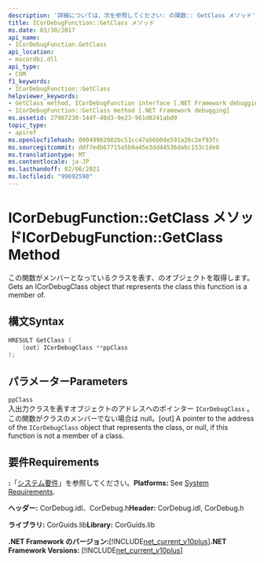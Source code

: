 ```yaml
---
description: '詳細については、次を参照してください: の関数:: GetClass メソッド'
title: ICorDebugFunction::GetClass メソッド
ms.date: 03/30/2017
api_name:
- ICorDebugFunction.GetClass
api_location:
- mscordbi.dll
api_type:
- COM
f1_keywords:
- ICorDebugFunction::GetClass
helpviewer_keywords:
- GetClass method, ICorDebugFunction interface [.NET Framework debugging]
- ICorDebugFunction::GetClass method [.NET Framework debugging]
ms.assetid: 27967230-144f-40d3-9e23-961d0241abd9
topic_type:
- apiref
ms.openlocfilehash: 09049962082bc51cc47a56b0de591a26c2ef93fc
ms.sourcegitcommit: ddf7edb67715a5b9a45e3dd44536dabc153c1de0
ms.translationtype: MT
ms.contentlocale: ja-JP
ms.lasthandoff: 02/06/2021
ms.locfileid: "99692590"
---
```

# <a name="icordebugfunctiongetclass-method"></a><span data-ttu-id="f8631-103">ICorDebugFunction::GetClass メソッド</span><span class="sxs-lookup"><span data-stu-id="f8631-103">ICorDebugFunction::GetClass Method</span></span>

<span data-ttu-id="f8631-104">この関数がメンバーとなっているクラスを表す、のオブジェクトを取得します。</span><span class="sxs-lookup"><span data-stu-id="f8631-104">Gets an ICorDebugClass object that represents the class this function is a member of.</span></span>  
  
## <a name="syntax"></a><span data-ttu-id="f8631-105">構文</span><span class="sxs-lookup"><span data-stu-id="f8631-105">Syntax</span></span>  
  
```cpp  
HRESULT GetClass (  
    [out] ICorDebugClass **ppClass  
);  
```  
  
## <a name="parameters"></a><span data-ttu-id="f8631-106">パラメーター</span><span class="sxs-lookup"><span data-stu-id="f8631-106">Parameters</span></span>  

 `ppClass`  
 <span data-ttu-id="f8631-107">入出力クラスを表すオブジェクトのアドレスへのポインター `ICorDebugClass` 。この関数がクラスのメンバーでない場合は null。</span><span class="sxs-lookup"><span data-stu-id="f8631-107">[out] A pointer to the address of the `ICorDebugClass` object that represents the class, or null, if this function is not a member of a class.</span></span>  
  
## <a name="requirements"></a><span data-ttu-id="f8631-108">要件</span><span class="sxs-lookup"><span data-stu-id="f8631-108">Requirements</span></span>  

 <span data-ttu-id="f8631-109">**:**「[システム要件](../../get-started/system-requirements.md)」を参照してください。</span><span class="sxs-lookup"><span data-stu-id="f8631-109">**Platforms:** See [System Requirements](../../get-started/system-requirements.md).</span></span>  
  
 <span data-ttu-id="f8631-110">**ヘッダー:** CorDebug.idl、CorDebug.h</span><span class="sxs-lookup"><span data-stu-id="f8631-110">**Header:** CorDebug.idl, CorDebug.h</span></span>  
  
 <span data-ttu-id="f8631-111">**ライブラリ:** CorGuids.lib</span><span class="sxs-lookup"><span data-stu-id="f8631-111">**Library:** CorGuids.lib</span></span>  
  
 <span data-ttu-id="f8631-112">**.NET Framework のバージョン:**[!INCLUDE[net_current_v10plus](../../../../includes/net-current-v10plus-md.md)]</span><span class="sxs-lookup"><span data-stu-id="f8631-112">**.NET Framework Versions:** [!INCLUDE[net_current_v10plus](../../../../includes/net-current-v10plus-md.md)]</span></span>

